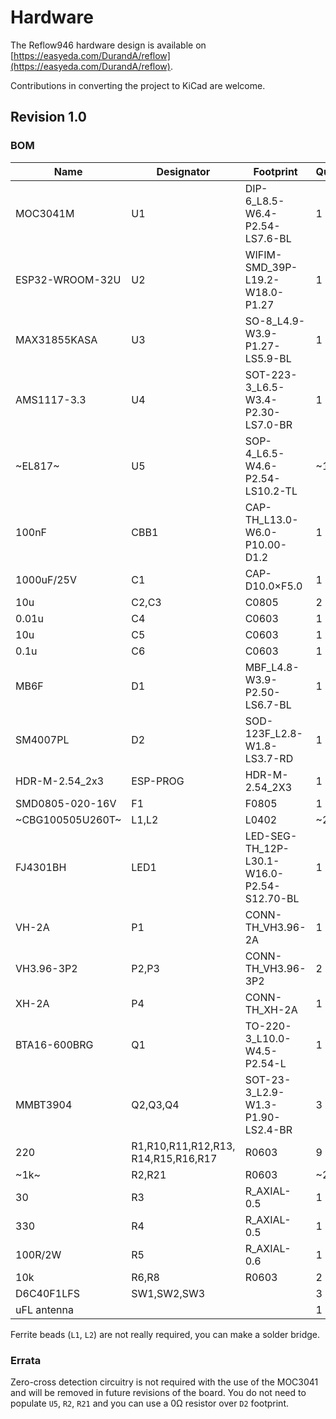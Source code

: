 # Hardware

The Reflow946 hardware design is available on [https://easyeda.com/DurandA/reflow](https://easyeda.com/DurandA/reflow).

Contributions in converting the project to KiCad are welcome.

## Revision 1.0

### BOM

| Name | Designator | Footprint | Quantity | Supplier |
|---|---|---|---|---|
| MOC3041M | U1 | DIP-6_L8.5-W6.4-P2.54-LS7.6-BL | 1 | [LCSC](https://lcsc.com/product-detail/C8921.html) |
| ESP32-WROOM-32U | U2 | WIFIM-SMD_39P-L19.2-W18.0-P1.27 | 1 | [LCSC](https://lcsc.com/product-detail/C3013938.html) |
| MAX31855KASA | U3 | SO-8_L4.9-W3.9-P1.27-LS5.9-BL | 1 | [LCSC](https://lcsc.com/product-detail/C52028.html) |
| AMS1117-3.3 | U4 | SOT-223-3_L6.5-W3.4-P2.30-LS7.0-BR | 1 | [LCSC](https://lcsc.com/product-detail/C6186.html) |
| ~EL817~ | U5 | SOP-4_L6.5-W4.6-P2.54-LS10.2-TL | ~1~ | ~[LCSC](lcsc.com/product-detail/C183799.html)~ |
| 100nF | CBB1 | CAP-TH_L13.0-W6.0-P10.00-D1.2 | 1 | [LCSC](https://lcsc.com/product-detail/C105712.html) |
| 1000uF/25V | C1 | CAP-D10.0×F5.0 | 1 |  |
| 10u | C2,C3 | C0805 | 2 |  |
| 0.01u | C4 | C0603 | 1 |  |
| 10u | C5 | C0603 | 1 |  |
| 0.1u | C6 | C0603 | 1 |  |
| MB6F | D1 | MBF_L4.8-W3.9-P2.50-LS6.7-BL | 1 | [LCSC](https://lcsc.com/product-detail/C2490.html) |
| SM4007PL | D2 | SOD-123F_L2.8-W1.8-LS3.7-RD | 1 | [LCSC](https://lcsc.com/product-detail/C64898.html) |
| HDR-M-2.54_2x3 | ESP-PROG | HDR-M-2.54_2X3 | 1 | [LCSC](https://lcsc.com/product-detail/C65114.html) |
| SMD0805-020-16V | F1 | F0805 | 1 | [LCSC](https://lcsc.com/product-detail/C70057.html) |
| ~CBG100505U260T~ | L1,L2 | L0402 | ~2~ | ~[LCSC](https://lcsc.com/product-detail/C668229.html)~ |
| FJ4301BH | LED1 | LED-SEG-TH_12P-L30.1-W16.0-P2.54-S12.70-BL | 1 | [LCSC](https://lcsc.com/product-detail/C10706.html) |
| VH-2A | P1 | CONN-TH_VH3.96-2A | 1 | [LCSC](https://lcsc.com/product-detail/C16728.html) |
| VH3.96-3P2 | P2,P3 | CONN-TH_VH3.96-3P2 | 2 | [LCSC](https://lcsc.com/product-detail/C18157.html) |
| XH-2A | P4 | CONN-TH_XH-2A | 1 | [LCSC](https://lcsc.com/product-detail/C20079.html) |
| BTA16-600BRG | Q1 | TO-220-3_L10.0-W4.5-P2.54-L | 1 | [LCSC](https://lcsc.com/product-detail/C9100.html) |
| MMBT3904 | Q2,Q3,Q4 | SOT-23-3_L2.9-W1.3-P1.90-LS2.4-BR | 3 | [LCSC](https://lcsc.com/product-detail/C20526.html) |
| 220 | R1,R10,R11,R12,R13,<br>R14,R15,R16,R17 | R0603 | 9 |  |
| ~1k~ | R2,R21 | R0603 | ~2~ |  |
| 30 | R3 | R_AXIAL-0.5 | 1 |  |
| 330 | R4 | R_AXIAL-0.5 | 1 |  |
| 100R/2W | R5 | R_AXIAL-0.6 | 1 |  |
| 10k | R6,R8 | R0603 | 2 |  |
| D6C40F1LFS | SW1,SW2,SW3 | | 3 | [LCSC](https://lcsc.com/product-detail/C2689630.html) |
| uFL antenna | | | 1 | [AliExpress](https://aliexpress.com/item/4000044880454.html) |

Ferrite beads (`L1`, `L2`) are not really required, you can make a solder bridge.

### Errata

Zero-cross detection circuitry is not required with the use of the MOC3041 and will be removed in future revisions of the board. You do not need to populate `U5`, `R2`, `R21` and you can use a 0Ω resistor over `D2` footprint.  

